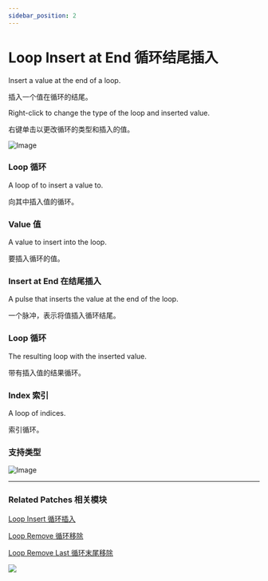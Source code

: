 ```yaml
---
sidebar_position: 2
---
```


# Loop Insert at End 循环结尾插入

Insert a value at the end of a loop.

插入一个值在循环的结尾。

Right-click to change the type of the loop and inserted value.

右键单击以更改循环的类型和插入的值。

![Image](https://s3.us-west-2.amazonaws.com/secure.notion-static.com/436460ae-a219-4970-99dd-dc0085cbf1a4/Untitled.png?X-Amz-Algorithm=AWS4-HMAC-SHA256&X-Amz-Content-Sha256=UNSIGNED-PAYLOAD&X-Amz-Credential=AKIAT73L2G45EIPT3X45%2F20220602%2Fus-west-2%2Fs3%2Faws4_request&X-Amz-Date=20220602T173033Z&X-Amz-Expires=86400&X-Amz-Signature=02016d513da6b26acda6097e40df04aff171c031e96e6910f24e4bfea2a294d9&X-Amz-SignedHeaders=host&response-content-disposition=filename%20%3D%22Untitled.png%22&x-id=GetObject)

### Loop 循环

A loop of to insert a value to.

向其中插入值的循环。

### Value 值

A value to insert into the loop.

要插入循环的值。

### Insert at End 在结尾插入

A pulse that inserts the value at the end of the loop.

一个脉冲，表示将值插入循环结尾。

### Loop 循环

The resulting loop with the inserted value.

带有插入值的结果循环。

### Index 索引

A loop of indices.

索引循环。

### 支持类型

![Image](https://s3.us-west-2.amazonaws.com/secure.notion-static.com/dc75f173-bda2-49a9-951a-2f133280f659/Untitled.png?X-Amz-Algorithm=AWS4-HMAC-SHA256&X-Amz-Content-Sha256=UNSIGNED-PAYLOAD&X-Amz-Credential=AKIAT73L2G45EIPT3X45%2F20220602%2Fus-west-2%2Fs3%2Faws4_request&X-Amz-Date=20220602T173053Z&X-Amz-Expires=86400&X-Amz-Signature=ca7609da0516876fe040c3077166bb854c184899b01e7a90e449f569fc289155&X-Amz-SignedHeaders=host&response-content-disposition=filename%20%3D%22Untitled.png%22&x-id=GetObject)

------

### Related Patches 相关模块

[Loop Insert 循环插入](./Loop%20Insert.md)

[Loop Remove 循环移除](./Loop%20Remove.md)

[Loop Remove Last 循环末尾移除](./Loop%20Remove%20Last.md)

![](https://s3.us-west-2.amazonaws.com/secure.notion-static.com/78a31b24-d656-40fb-a96c-33cc9fcb6c7c/Untitled.png?X-Amz-Algorithm=AWS4-HMAC-SHA256&X-Amz-Content-Sha256=UNSIGNED-PAYLOAD&X-Amz-Credential=AKIAT73L2G45EIPT3X45%2F20220602%2Fus-west-2%2Fs3%2Faws4_request&X-Amz-Date=20220602T173104Z&X-Amz-Expires=86400&X-Amz-Signature=361fac5fbb7afc89819b336ec8b77ba7ad92c54793237d4c37c7737ed28abb70&X-Amz-SignedHeaders=host&response-content-disposition=filename%20%3D%22Untitled.png%22&x-id=GetObject)
